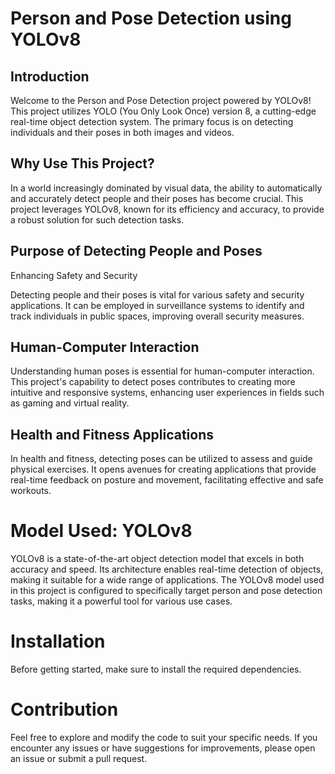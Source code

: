 # Person and Pose Detection using YOLOv8

## Introduction

Welcome to the Person and Pose Detection project powered by YOLOv8! This project utilizes YOLO (You Only Look Once) version 8, a cutting-edge real-time object detection system. The primary focus is on detecting individuals and their poses in both images and videos.

## Why Use This Project?

In a world increasingly dominated by visual data, the ability to automatically and accurately detect people and their poses has become crucial. This project leverages YOLOv8, known for its efficiency and accuracy, to provide a robust solution for such detection tasks.

## Purpose of Detecting People and Poses

Enhancing Safety and Security

Detecting people and their poses is vital for various safety and security applications. It can be employed in surveillance systems to identify and track individuals in public spaces, improving overall security measures.

## Human-Computer Interaction

Understanding human poses is essential for human-computer interaction. This project's capability to detect poses contributes to creating more intuitive and responsive systems, enhancing user experiences in fields such as gaming and virtual reality.

## Health and Fitness Applications

In health and fitness, detecting poses can be utilized to assess and guide physical exercises. It opens avenues for creating applications that provide real-time feedback on posture and movement, facilitating effective and safe workouts.

# Model Used: YOLOv8

YOLOv8 is a state-of-the-art object detection model that excels in both accuracy and speed. Its architecture enables real-time detection of objects, making it suitable for a wide range of applications. The YOLOv8 model used in this project is configured to specifically target person and pose detection tasks, making it a powerful tool for various use cases.

# Installation

Before getting started, make sure to install the required dependencies.

# Contribution

Feel free to explore and modify the code to suit your specific needs. If you encounter any issues or have suggestions for improvements, please open an issue or submit a pull request.
